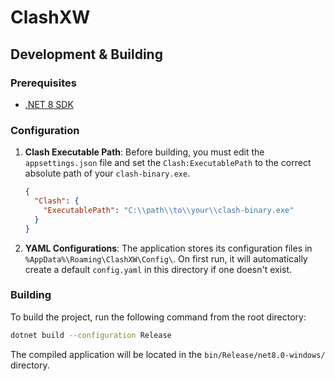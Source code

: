 # ClashXW

## Development & Building

### Prerequisites

- [.NET 8 SDK](https://dotnet.microsoft.com/download/dotnet/8.0)

### Configuration

1.  **Clash Executable Path**: Before building, you must edit the `appsettings.json` file and set the `Clash:ExecutablePath` to the correct absolute path of your `clash-binary.exe`.

    ```json
    {
      "Clash": {
        "ExecutablePath": "C:\\path\\to\\your\\clash-binary.exe"
      }
    }
    ```

2.  **YAML Configurations**: The application stores its configuration files in `%AppData%\Roaming\ClashXW\Config\`. On first run, it will automatically create a default `config.yaml` in this directory if one doesn't exist.

### Building

To build the project, run the following command from the root directory:

```sh
dotnet build --configuration Release
```

The compiled application will be located in the `bin/Release/net8.0-windows/` directory.

